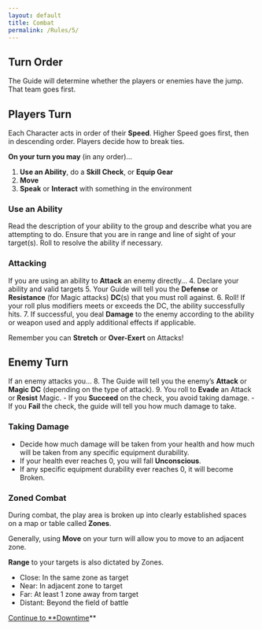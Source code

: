 ```yaml
---
layout: default
title: Combat
permalink: /Rules/5/
---
```

## Turn Order
The Guide will determine whether the players or enemies have the jump. That team goes first.

## Players Turn
Each Character acts in order of their **Speed**. Higher Speed goes first, then in descending order. Players decide how to break ties.

**On your turn you may** (in any order)...
 1. **Use an Ability**, do a **Skill Check**, or **Equip Gear**
 2. **Move**
 3. **Speak** or **Interact** with something in the environment

### Use an Ability
Read the description of your ability to the group and describe what you are attempting to do. Ensure that you are in range and line of sight of your target(s). Roll to resolve the ability if necessary.

### Attacking
If you are using an ability to **Attack** an enemy directly...
4. Declare your ability and valid targets
5. Your Guide will tell you the **Defense** or **Resistance** (for Magic attacks) **DC**(s) that you must roll against.
6. Roll! If your roll plus modifiers meets or exceeds the DC, the ability successfully hits.
7. If successful, you deal **Damage** to the enemy according to the ability or weapon used and apply additional effects if applicable.

Remember you can **Stretch** or **Over-Exert** on Attacks!
## Enemy Turn
If an enemy attacks you…
8. The Guide will tell you the enemy’s **Attack** or **Magic** **DC** (depending on the type of attack).
9. You roll to **Evade** an Attack or **Resist** Magic.
	- If you **Succeed** on the check, you avoid taking damage.
	- If you **Fail** the check, the guide will tell you how much damage to take.

### Taking Damage
- Decide how much damage will be taken from your health and how much will be taken from any specific equipment durability.
- If your health ever reaches 0, you will fall **Unconscious**.	
- If any specific equipment durability ever reaches 0, it will become Broken.

### Zoned Combat
During combat, the play area is broken up into clearly established spaces on a map or table called **Zones**.

Generally, using **Move** on your turn will allow you to move to an adjacent zone.

**Range** to your targets is also dictated by Zones.
- Close: In the same zone as target
- Near: In adjacent zone to target
- Far: At least 1 zone away from target
- Distant: Beyond the field of battle

[Continue to **Downtime]({{site.baseurl}}/Rules/6/)** 